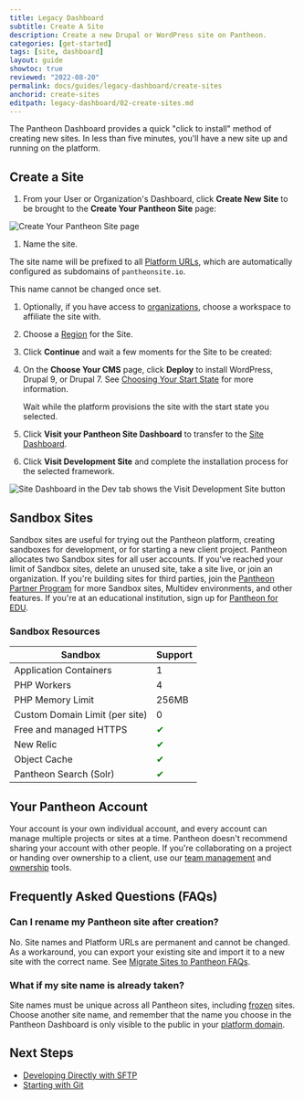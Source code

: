 ```yaml
---
title: Legacy Dashboard
subtitle: Create A Site
description: Create a new Drupal or WordPress site on Pantheon.
categories: [get-started]
tags: [site, dashboard]
layout: guide
showtoc: true
reviewed: "2022-08-20"
permalink: docs/guides/legacy-dashboard/create-sites
anchorid: create-sites
editpath: legacy-dashboard/02-create-sites.md
---
```


The Pantheon Dashboard provides a quick "click to install" method of creating new sites. In less than five minutes, you'll have a new site up and running on the platform.

## Create a Site

1. From your User or Organization's Dashboard, click **Create New Site** to be brought to the **Create Your Pantheon Site** page:

  ![Create Your Pantheon Site page](../../../images/dashboard/create-pantheon-site.png)

1. Name the site.

  <Alert title="Note" type="info">

  The site name will be prefixed to all [Platform URLs](/guides/domains), which are automatically configured as subdomains of `pantheonsite.io`.

  This name cannot be changed once set.

  </Alert>

1. Optionally, if you have access to [organizations](/guides/legacy-dashboard/org-dashboard/#new-sites), choose a workspace to affiliate the site with.
1. Choose a [Region](/regions) for the Site.
1. Click **Continue** and wait a few moments for the Site to be created:

1. On the **Choose Your CMS** page, click **Deploy** to install WordPress, Drupal 9, or Drupal 7. See [Choosing Your Start State](/start-state) for more information.

   Wait while the platform provisions the site with the start state you selected.

1. Click **Visit your Pantheon Site Dashboard** to transfer to the [Site Dashboard](/guides/quickstart/workflow/).
1. Click **Visit Development Site** and complete the installation process for the selected framework.

  ![Site Dashboard in the Dev tab shows the Visit Development Site button](../../../images/dashboard/site-dashboard-dev.png)

## Sandbox Sites

Sandbox sites are useful for trying out the Pantheon platform, creating sandboxes for development, or for starting a new client project. Pantheon allocates two Sandbox sites for all user accounts. If you've reached your limit of Sandbox sites, delete an unused site, take a site live, or join an organization. If you're building sites for third parties, join the [Pantheon Partner Program](https://pantheon.io/plans/partner-program?docs) for more Sandbox sites, Multidev environments, and other features. If you're at an educational institution, sign up for [Pantheon for EDU](https://pantheon.io/edu?docs).

### Sandbox Resources

| **Sandbox**                                    | **Support**         | 
|------------------------------------------------|---------------------|
| Application Containers                     | 1                       | 
| PHP Workers                                | 4                       |         
| PHP Memory Limit                           | 256MB             |                              |Storage                                     | 20 GB    |
| Custom Domain Limit (per site) <Popover   content = "For details, see <a href='/docs/guides/domains'>Domains and Redirects</a>."  />  | 0                                         | 
| Free and managed HTTPS <Popover   content = "For details, see <a href='/guides/global-cdn/https/'>HTTPS on Pantheon's Global CDN</a>."  />   | <span  style= " color:green " > ✔ </span> |  
| New Relic <Popover   content = "For details, see <a href='/docs/new-relic/'>New Relic APM Pro</a>."  />  | <span  style= " color:green " > ✔ </span> |
| Object Cache <Popover   content = "For details, see <a href='/docs/guides/object-cache/'>Object Cache (formerly Redis) for Drupal or WordPress</a>."  /> | <span  style= " color:green " > ✔ </span> | 
| Pantheon Search (Solr) <Popover   content = "For details, see <a href='/docs/solr/'>Pantheon Search (formerly Pantheon Solr)</a>."  />  | <span  style= " color:green " > ✔ </span> | 

## Your Pantheon Account

Your account is your own individual account, and every account can manage multiple projects or sites at a time. Pantheon doesn't recommend sharing your account with other people. If you're collaborating on a project or handing over ownership to a client, use our [team management](/guides/account-mgmt/workspace-sites-teams/teams) and [ownership](/guides/account-mgmt/billing/transfer) tools.

## Frequently Asked Questions (FAQs)

### Can I rename my Pantheon site after creation?

No. Site names and Platform URLs are permanent and cannot be changed. As a workaround, you can export your existing site and import it to a new site with the correct name. See [Migrate Sites to Pantheon FAQs](/guides/guided/#how-do-i-clone-an-existing-pantheon-site).

### What if my site name is already taken?

Site names must be unique across all Pantheon sites, including [frozen](/guides/platform-considerations/platform-site-info/#inactive-site-freezing) sites. Choose another site name, and remember that the name you choose in the Pantheon Dashboard is only visible to the public in your [platform domain](/guides/domains).

## Next Steps

 - [Developing Directly with SFTP](/sftp)
 - [Starting with Git](/guides/git/git-config)
